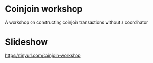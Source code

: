 # Coinjoin workshop
A workshop on constructing coinjoin transactions without a coordinator

# Slideshow
https://tinyurl.com/coinjoin-workshop
